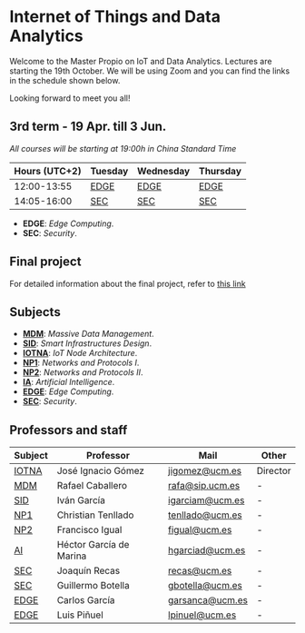 # Internet of Things and Data Analytics

Welcome to the Master Propio on IoT and Data Analytics. Lectures are starting the 19th October. We will be using Zoom and you can find the links in the schedule shown below.

Looking forward to meet you all!

## **3rd term** - 19 Apr. till 3 Jun.
*All courses will be starting at 19:00h in China Standard Time*

| Hours (UTC+2) | Tuesday | Wednesday | Thursday |
|-------|---------|-----------|----------|
| 12:00-13:55 | [EDGE](../Subjects/EDGE/index.md)    | [EDGE](../Subjects/EDGE/index.md)      | [EDGE](../Subjects/EDGE/index.md)     | [Zoom link](https://us02web.zoom.us/j/88542365522?pwd=ZVVjZzV2eFNBWkM3VGlDakI0enlmQT09)  Meeting number: 885 4236 5522.   Passcode: 641877 |
| 14:05-16:00 | [SEC](../Subjects/SEC/index.md)     | [SEC](../Subjects/SEC/index.md)       | [SEC](../Subjects/SEC/index.md)      | [Zoom link](https://us02web.zoom.us/j/89284664167?pwd=ZGwxQzg4OXEyY0EydUd5RXNUenZ6Zz09)   Meeting number: 892 8466 4167 Passcode: 477109 |

* **EDGE**: *Edge Computing*.
* **SEC**: *Security*.

## Final project

For detailed information about the final project, refer to [this link](./General/TFM.md)

## Subjects

* [**MDM**](Subjects/MDM/index.md): *Massive Data Management*.
* [**SID**](Subjects/SID/index.md): *Smart Infrastructures Design*. 
* [**IOTNA**](Subjects/IOTNA/index.md): *IoT Node Architecture*.
* [**NP1**](Subjects/NP1/index.md): *Networks and Protocols I*.
* [**NP2**](Subjects/NP2/index.md): *Networks and Protocols II*.
* [**IA**](Subjects/IA/index.md): *Artificial Intelligence*.
* [**EDGE**](Subjects/EDGE/index.md): *Edge Computing*.
* [**SEC**](Subjects/SEC/index.md): *Security*.

## Professors and staff

| Subject | Professor | Mail      | Other    |
|---------|-----------|-----------|----------|
| [IOTNA](Subjects/IOTNA/index.md)   | José Ignacio Gómez | jigomez@ucm.es  | Director     |
| [MDM](Subjects/MDM/index.md)     | Rafael Caballero   | rafa@sip.ucm.es | -      |
| [SID](Subjects/SID/index.md)     | Iván García        | igarciam@ucm.es | -      |
| [NP1](Subjects/NP1/index.md)     | Christian Tenllado | tenllado@ucm.es | -      |
| [NP2](Subjects/NP2/index.md)     | Francisco Igual    | figual@ucm.es   | -      |
| [AI](Subjects/AI/index.md)      | Héctor García de Marina     | hgarciad@ucm.es | -      |
| [SEC](Subjects/SEC/index.md)     | Joaquín Recas      | recas@ucm.es    | -      |
| [SEC](Subjects/SEC/index.md)     | Guillermo Botella      | gbotella@ucm.es    | -      |
| [EDGE](Subjects/EDGE/index.md)    | Carlos García      | garsanca@ucm.es | -      |
| [EDGE](Subjects/EDGE/index.md)    | Luis Piñuel      | lpinuel@ucm.es | -      |



